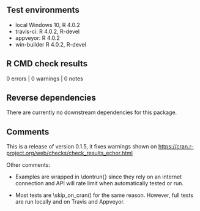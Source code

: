 ## Test environments

* local Windows 10, R 4.0.2
* travis-ci: R 4.0.2, R-devel
* appveyor: R 4.0.2
* win-builder R 4.0.2, R-devel

## R CMD check results

0 errors | 0 warnings | 0 notes

## Reverse dependencies

There are currently no downstream dependencies for this package.

## Comments

This is a release of version 0.1.5, it fixes warnings shown on https://cran.r-project.org/web/checks/check_results_echor.html

Other comments:

* Examples are wrapped in \dontrun{} since they rely on an internet connection and API will rate limit when automatically tested or run.

* Most tests are \skip_on_cran() for the same reason. However, full tests are run locally and on Travis and Appveyor.

